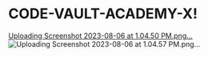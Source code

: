 # CODE-VAULT-ACADEMY-X!
[Uploading Screenshot 2023-08-06 at 1.04.50 PM.png…]()
![Uploading Screenshot 2023-08-06 at 1.04.57 PM.png…]()
